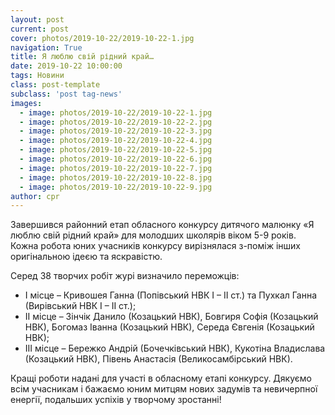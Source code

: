```yaml
---
layout: post
current: post
cover: photos/2019-10-22/2019-10-22-1.jpg
navigation: True
title: Я люблю свій рідний край…
date: 2019-10-22 10:00:00
tags: Новини
class: post-template
subclass: 'post tag-news'
images:
  - image: photos/2019-10-22/2019-10-22-1.jpg
  - image: photos/2019-10-22/2019-10-22-2.jpg
  - image: photos/2019-10-22/2019-10-22-3.jpg
  - image: photos/2019-10-22/2019-10-22-4.jpg
  - image: photos/2019-10-22/2019-10-22-5.jpg
  - image: photos/2019-10-22/2019-10-22-6.jpg
  - image: photos/2019-10-22/2019-10-22-7.jpg
  - image: photos/2019-10-22/2019-10-22-8.jpg
  - image: photos/2019-10-22/2019-10-22-9.jpg
author: cpr
---
```


Завершився районний етап обласного конкурсу дитячого малюнку «Я люблю свій рідний край» для молодших школярів  віком 5-9 років. Кожна робота  юних учасників конкурсу  вирізнялася з-поміж інших оригінальною ідеєю та яскравістю.

Серед 38 творчих робіт журі визначило переможців:

 * І місце – Кривошея Ганна (Попівський НВК І – ІІ ст.) та Пухкал  Ганна (Вирівський НВК І – ІІ ст.);
 * ІІ місце – Зінчік Данило (Козацький НВК), Бовгиря Софія (Козацький НВК), Богомаз Іванна (Козацький НВК), Середа Євгенія (Козацький НВК);
 * ІІІ місце – Бережко Андрій (Бочечківський НВК), Кукотіна Владислава (Козацький НВК), Півень Анастасія (Великосамбірський НВК).

Кращі  роботи надані для участі в обласному етапі конкурсу. Дякуємо всім учасникам і бажаємо юним митцям нових задумів та невичерпної енергії, подальших успіхів у творчому зростанні! 
